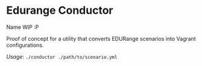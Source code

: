 # Edurange Conductor

Name WIP :P

Proof of concept for a utility that converts EDURange scenarios into Vagrant
configurations.

*Usage*: `./conductor ./path/to/scenario.yml`
